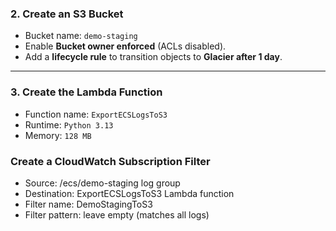 ### 2. Create an S3 Bucket
- Bucket name: `demo-staging`
- Enable **Bucket owner enforced** (ACLs disabled).
- Add a **lifecycle rule** to transition objects to **Glacier after 1 day**.

---

### 3. Create the Lambda Function
- Function name: `ExportECSLogsToS3`
- Runtime: `Python 3.13`
- Memory: `128 MB`


### Create a CloudWatch Subscription Filter

  - Source: /ecs/demo-staging log group
  - Destination: ExportECSLogsToS3 Lambda function
  - Filter name: DemoStagingToS3
  - Filter pattern: leave empty (matches all logs)
